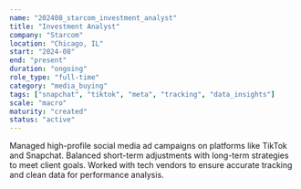 ```yaml
---
name: "202408_starcom_investment_analyst"
title: "Investment Analyst"
company: "Starcom"
location: "Chicago, IL"
start: "2024-08"
end: "present"
duration: "ongoing"
role_type: "full-time"
category: "media_buying"
tags: ["snapchat", "tiktok", "meta", "tracking", "data_insights"]
scale: "macro"
maturity: "created"
status: "active"
---
```


Managed high-profile social media ad campaigns on platforms like TikTok and Snapchat. Balanced short-term adjustments with long-term strategies to meet client goals. Worked with tech vendors to ensure accurate tracking and clean data for performance analysis.
